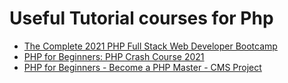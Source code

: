 # Useful Tutorial courses for Php
- [The Complete 2021 PHP Full Stack Web Developer Bootcamp](https://www.udemy.com/course/the-complete-php-full-stack-web-developer-bootcamp/)
- [PHP for Beginners: PHP Crash Course 2021](https://www.udemy.com/course/learn-php-for-beginners-php-crash-course-2021/)
- [PHP for Beginners - Become a PHP Master - CMS Project](https://www.udemy.com/course/php-for-complete-beginners-includes-msql-object-oriented/)